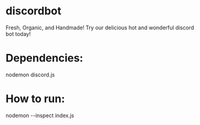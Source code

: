 # discordbot
Fresh, Organic, and Handmade! Try our delicious hot and wonderful discord bot today!

# Dependencies:
nodemon
discord.js

# How to run:
nodemon --inspect index.js
